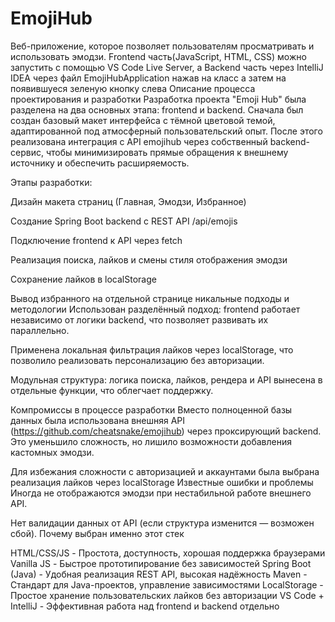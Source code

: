 # EmojiHub
Веб-приложение, которое позволяет пользователям просматривать и использовать эмодзи.
Frontend часть(JavaScript, HTML, CSS) можно запустить с помощью VS Code Live Server, a Backend часть через IntelliJ IDEA через файл EmojiHubApplication нажав на класс а затем на появившуеся зеленую кнопку слева
Описание процесса проектирования и разработки
Разработка проекта "Emoji Hub" была разделена на два основных этапа: frontend и backend.
Сначала был создан базовый макет интерфейса с тёмной цветовой темой, адаптированной под атмосферный пользовательский опыт.
После этого реализована интеграция с API emojihub через собственный backend-сервис, чтобы минимизировать прямые обращения к внешнему источнику и обеспечить расширяемость.

Этапы разработки:

Дизайн макета страниц (Главная, Эмодзи, Избранное)

Создание Spring Boot backend с REST API /api/emojis

Подключение frontend к API через fetch

Реализация поиска, лайков и смены стиля отображения эмодзи

Сохранение лайков в localStorage

Вывод избранного на отдельной странице
никальные подходы и методологии
Использован разделённый подход: frontend работает независимо от логики backend, что позволяет развивать их параллельно.

Применена локальная фильтрация лайков через localStorage, что позволило реализовать персонализацию без авторизации.

Модульная структура: логика поиска, лайков, рендера и API вынесена в отдельные функции, что облегчает поддержку.

 Компромиссы в процессе разработки
Вместо полноценной базы данных была использована внешняя API (https://github.com/cheatsnake/emojihub) через проксирующий backend. Это уменьшило сложность, но лишило возможности добавления кастомных эмодзи.

Для избежания сложности с авторизацией и аккаунтами была выбрана реализация лайков через localStorage
Известные ошибки и проблемы
Иногда не отображаются эмодзи при нестабильной работе внешнего API.

Нет валидации данных от API (если структура изменится — возможен сбой).
Почему выбран именно этот стек

HTML/CSS/JS -	Простота, доступность, хорошая поддержка браузерами
Vanilla JS -	Быстрое прототипирование без зависимостей
Spring Boot (Java) -	Удобная реализация REST API, высокая надёжность
Maven -	Стандарт для Java-проектов, управление зависимостями
LocalStorage -	Простое хранение пользовательских лайков без авторизации
VS Code + IntelliJ -	Эффективная работа над frontend и backend отдельно

